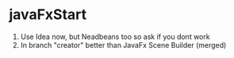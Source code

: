 # javaFxStart
1. Use Idea now, but Neadbeans too so ask if you dont work
2. In branch "creator" better than JavaFx Scene Builder (merged)


